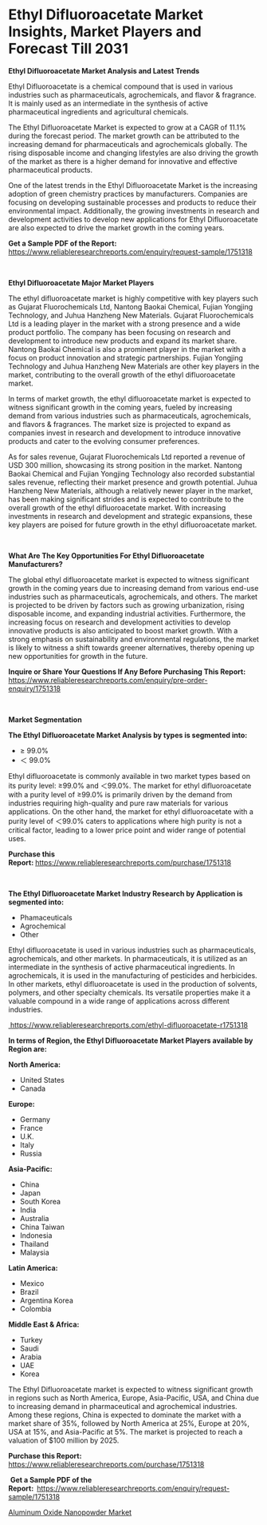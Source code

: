 <p><h1>Ethyl Difluoroacetate Market Insights, Market Players and Forecast Till 2031</h1></p><p><strong>Ethyl Difluoroacetate Market Analysis and Latest Trends</strong></p>
<p><p>Ethyl Difluoroacetate is a chemical compound that is used in various industries such as pharmaceuticals, agrochemicals, and flavor & fragrance. It is mainly used as an intermediate in the synthesis of active pharmaceutical ingredients and agricultural chemicals.</p><p>The Ethyl Difluoroacetate Market is expected to grow at a CAGR of 11.1% during the forecast period. The market growth can be attributed to the increasing demand for pharmaceuticals and agrochemicals globally. The rising disposable income and changing lifestyles are also driving the growth of the market as there is a higher demand for innovative and effective pharmaceutical products.</p><p>One of the latest trends in the Ethyl Difluoroacetate Market is the increasing adoption of green chemistry practices by manufacturers. Companies are focusing on developing sustainable processes and products to reduce their environmental impact. Additionally, the growing investments in research and development activities to develop new applications for Ethyl Difluoroacetate are also expected to drive the market growth in the coming years.</p></p>
<p><strong>Get a Sample PDF of the Report:&nbsp;</strong> <a href="https://www.reliableresearchreports.com/enquiry/request-sample/1751318">https://www.reliableresearchreports.com/enquiry/request-sample/1751318</a></p>
<p>&nbsp;</p>
<p><strong>Ethyl Difluoroacetate Major Market Players</strong></p>
<p><p>The ethyl difluoroacetate market is highly competitive with key players such as Gujarat Fluorochemicals Ltd, Nantong Baokai Chemical, Fujian Yongjing Technology, and Juhua Hanzheng New Materials. Gujarat Fluorochemicals Ltd is a leading player in the market with a strong presence and a wide product portfolio. The company has been focusing on research and development to introduce new products and expand its market share. Nantong Baokai Chemical is also a prominent player in the market with a focus on product innovation and strategic partnerships. Fujian Yongjing Technology and Juhua Hanzheng New Materials are other key players in the market, contributing to the overall growth of the ethyl difluoroacetate market.</p><p>In terms of market growth, the ethyl difluoroacetate market is expected to witness significant growth in the coming years, fueled by increasing demand from various industries such as pharmaceuticals, agrochemicals, and flavors & fragrances. The market size is projected to expand as companies invest in research and development to introduce innovative products and cater to the evolving consumer preferences.</p><p>As for sales revenue, Gujarat Fluorochemicals Ltd reported a revenue of USD 300 million, showcasing its strong position in the market. Nantong Baokai Chemical and Fujian Yongjing Technology also recorded substantial sales revenue, reflecting their market presence and growth potential. Juhua Hanzheng New Materials, although a relatively newer player in the market, has been making significant strides and is expected to contribute to the overall growth of the ethyl difluoroacetate market. With increasing investments in research and development and strategic expansions, these key players are poised for future growth in the ethyl difluoroacetate market.</p></p>
<p>&nbsp;</p>
<p><strong>What Are The Key Opportunities For Ethyl Difluoroacetate Manufacturers?</strong></p>
<p><p>The global ethyl difluoroacetate market is expected to witness significant growth in the coming years due to increasing demand from various end-use industries such as pharmaceuticals, agrochemicals, and others. The market is projected to be driven by factors such as growing urbanization, rising disposable income, and expanding industrial activities. Furthermore, the increasing focus on research and development activities to develop innovative products is also anticipated to boost market growth. With a strong emphasis on sustainability and environmental regulations, the market is likely to witness a shift towards greener alternatives, thereby opening up new opportunities for growth in the future.</p></p>
<p><strong>Inquire or Share Your Questions If Any Before Purchasing This Report:</strong> <a href="https://www.reliableresearchreports.com/enquiry/pre-order-enquiry/1751318">https://www.reliableresearchreports.com/enquiry/pre-order-enquiry/1751318</a></p>
<p>&nbsp;</p>
<p><strong>Market Segmentation</strong></p>
<p><strong>The Ethyl Difluoroacetate Market Analysis by types is segmented into:</strong></p>
<p><ul><li>≥ 99.0%</li><li>＜ 99.0%</li></ul></p>
<p><p>Ethyl difluoroacetate is commonly available in two market types based on its purity level: ≥99.0% and ＜99.0%. The market for ethyl difluoroacetate with a purity level of ≥99.0% is primarily driven by the demand from industries requiring high-quality and pure raw materials for various applications. On the other hand, the market for ethyl difluoroacetate with a purity level of ＜99.0% caters to applications where high purity is not a critical factor, leading to a lower price point and wider range of potential uses.</p></p>
<p><strong>Purchase this Report:&nbsp;</strong><a href="https://www.reliableresearchreports.com/purchase/1751318">https://www.reliableresearchreports.com/purchase/1751318</a></p>
<p>&nbsp;</p>
<p><strong>The Ethyl Difluoroacetate Market Industry Research by Application is segmented into:</strong></p>
<p><ul><li>Phamaceuticals</li><li>Agrochemical</li><li>Other</li></ul></p>
<p><p>Ethyl difluoroacetate is used in various industries such as pharmaceuticals, agrochemicals, and other markets. In pharmaceuticals, it is utilized as an intermediate in the synthesis of active pharmaceutical ingredients. In agrochemicals, it is used in the manufacturing of pesticides and herbicides. In other markets, ethyl difluoroacetate is used in the production of solvents, polymers, and other specialty chemicals. Its versatile properties make it a valuable compound in a wide range of applications across different industries.</p></p>
<p><a href="https://www.reliableresearchreports.com/ethyl-difluoroacetate-r1751318">&nbsp;https://www.reliableresearchreports.com/ethyl-difluoroacetate-r1751318</a></p>
<p><strong>In terms of Region, the Ethyl Difluoroacetate Market Players available by Region are:</strong></p>
<p>
    <p> <strong> North America: </strong>
        <ul>
            <li>United States</li>
            <li>Canada</li>
        </ul>
        </p> 
    <p> <strong> Europe: </strong>
        <ul>
            <li>Germany</li>
            <li>France</li>
            <li>U.K.</li>
            <li>Italy</li>
            <li>Russia</li>
        </ul>
        </p> 
    <p> <strong> Asia-Pacific: </strong>
        <ul>
            <li>China</li>
            <li>Japan</li>
            <li>South Korea</li>
            <li>India</li>
            <li>Australia</li>
            <li>China Taiwan</li>
            <li>Indonesia</li>
            <li>Thailand</li>
            <li>Malaysia</li>
        </ul>
        </p> 
    <p> <strong> Latin America: </strong>
        <ul>
            <li>Mexico</li>
            <li>Brazil</li>
            <li>Argentina Korea</li>
            <li>Colombia</li>
        </ul>
        </p> 
    <p> <strong> Middle East & Africa: </strong>
        <ul>
            <li>Turkey</li>
            <li>Saudi</li>
            <li>Arabia</li>
            <li>UAE</li>
            <li>Korea</li>
        </ul>
    </p>
    </p>
<p><p>The Ethyl Difluoroacetate market is expected to witness significant growth in regions such as North America, Europe, Asia-Pacific, USA, and China due to increasing demand in pharmaceutical and agrochemical industries. Among these regions, China is expected to dominate the market with a market share of 35%, followed by North America at 25%, Europe at 20%, USA at 15%, and Asia-Pacific at 5%. The market is projected to reach a valuation of $100 million by 2025.</p></p>
<p><strong>Purchase this Report: </strong><a href="https://www.reliableresearchreports.com/purchase/1751318">https://www.reliableresearchreports.com/purchase/1751318</a></p>
<p>&nbsp;<strong>Get a Sample PDF of the Report:&nbsp;&nbsp;</strong><a href="https://www.reliableresearchreports.com/enquiry/request-sample/1751318">https://www.reliableresearchreports.com/enquiry/request-sample/1751318</a></p>
<p><strong></strong></p>
<p><p><a href="https://github.com/rahu1506/Market-Research-Report-List-4/blob/main/aluminum-oxide-nanopowder-market.md">Aluminum Oxide Nanopowder Market</a></p></p>